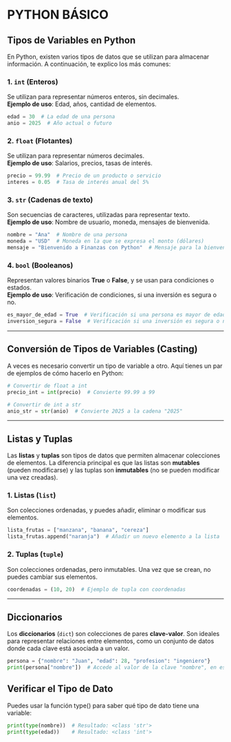 # PYTHON BÁSICO

## Tipos de Variables en Python

En Python, existen varios tipos de datos que se utilizan para almacenar información. A continuación, te explico los más comunes:

### 1. **`int` (Enteros)**
Se utilizan para representar números enteros, sin decimales.  
**Ejemplo de uso**: Edad, años, cantidad de elementos.

```python
edad = 30  # La edad de una persona
anio = 2025  # Año actual o futuro
```

### 2. **`float` (Flotantes)**
Se utilizan para representar números decimales.  
**Ejemplo de uso**: Salarios, precios, tasas de interés.

```python
precio = 99.99  # Precio de un producto o servicio
interes = 0.05  # Tasa de interés anual del 5%
```

### 3. **`str` (Cadenas de texto)**
Son secuencias de caracteres, utilizadas para representar texto.  
**Ejemplo de uso**: Nombre de usuario, moneda, mensajes de bienvenida.

```python
nombre = "Ana"  # Nombre de una persona
moneda = "USD"  # Moneda en la que se expresa el monto (dólares)
mensaje = "Bienvenido a Finanzas con Python"  # Mensaje para la bienvenida
```

### 4. **`bool` (Booleanos)**
Representan valores binarios **True** o **False**, y se usan para condiciones o estados.  
**Ejemplo de uso**: Verificación de condiciones, si una inversión es segura o no.

```python
es_mayor_de_edad = True  # Verificación si una persona es mayor de edad
inversion_segura = False  # Verificación si una inversión es segura o no
```

---

## Conversión de Tipos de Variables (Casting)

A veces es necesario convertir un tipo de variable a otro. Aquí tienes un par de ejemplos de cómo hacerlo en Python:

```python
# Convertir de float a int
precio_int = int(precio)  # Convierte 99.99 a 99

# Convertir de int a str
anio_str = str(anio)  # Convierte 2025 a la cadena "2025"
```

---

## Listas y Tuplas

Las **listas** y **tuplas** son tipos de datos que permiten almacenar colecciones de elementos. La diferencia principal es que las listas son **mutables** (pueden modificarse) y las tuplas son **inmutables** (no se pueden modificar una vez creadas).

### 1. **Listas** (`list`)
Son colecciones ordenadas, y puedes añadir, eliminar o modificar sus elementos.

```python
lista_frutas = ["manzana", "banana", "cereza"]
lista_frutas.append("naranja")  # Añadir un nuevo elemento a la lista
```

### 2. **Tuplas** (`tuple`)
Son colecciones ordenadas, pero inmutables. Una vez que se crean, no puedes cambiar sus elementos.

```python
coordenadas = (10, 20)  # Ejemplo de tupla con coordenadas
```

---

## Diccionarios

Los **diccionarios** (`dict`) son colecciones de pares **clave-valor**. Son ideales para representar relaciones entre elementos, como un conjunto de datos donde cada clave está asociada a un valor.

```python
persona = {"nombre": "Juan", "edad": 28, "profesion": "ingeniero"}
print(persona["nombre"])  # Accede al valor de la clave "nombre", en este caso "Juan"
```

## Verificar el Tipo de Dato

Puedes usar la función type() para saber qué tipo de dato tiene una variable:

```python 
print(type(nombre))  # Resultado: <class 'str'>
print(type(edad))    # Resultado: <class 'int'>
```

